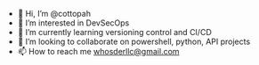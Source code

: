 - 👋 Hi, I’m @cottopah
- 👀 I’m interested in DevSecOps
- 🌱 I’m currently learning versioning control and CI/CD
- 💞️ I’m looking to collaborate on powershell, python, API projects
- 📫 How to reach me whosderllc@gmail.com

<!---
cottopah/cottopah is a ✨ special ✨ repository because its `README.md` (this file) appears on your GitHub profile.
You can click the Preview link to take a look at your changes.
--->
